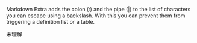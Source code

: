 Markdown Extra adds the colon (:) and the pipe (|) to the list of characters you can escape using a backslash. With this you can prevent them from triggering a definition list or a table.

未理解
